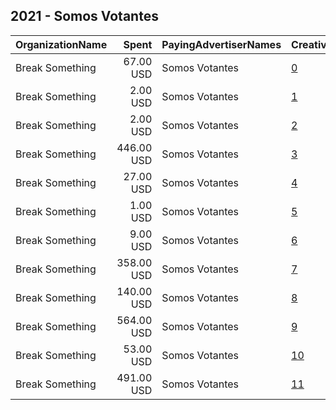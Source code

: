 ## 2021 - Somos Votantes 
|OrganizationName|Spent|PayingAdvertiserNames|CreativeUrls|Impressions|Genders|AgeBrackets|CountryCodes|BillingAddresses|CandidateBallotInformation|
|:---|---:|:---|:---|---:|:---|:---|:---|:---|:---|
|Break Something|67.00 USD|Somos Votantes|[0](https://www.snap.com/political-ads/asset/bafa2220d7540984a83a3f33ac525d814ca114cd846f2f0ad51ced0994a71651?mediaType=mp4)|4,713||18+|united states|"1768 Columbia Road NW #3,Washington,20009,US"|Somos Votantes|
|Break Something|2.00 USD|Somos Votantes|[1](https://www.snap.com/political-ads/asset/11ccde11152d09563b2eea97224635f68690df2cac09d16db757ad9008840123?mediaType=mp4)|542||18+|united states|"1768 Columbia Road NW #3,Washington,20009,US"|Somos Votantes|
|Break Something|2.00 USD|Somos Votantes|[2](https://www.snap.com/political-ads/asset/3aaa9da568b800c33ef2cf4fc188c20469eaf5034e3306170bab7647b8f55d6b?mediaType=mp4)|446||18+|united states|"1768 Columbia Road NW #3,Washington,20009,US"|Somos Votantes|
|Break Something|446.00 USD|Somos Votantes|[3](https://www.snap.com/political-ads/asset/872800d7c5f8eb1aff4efb9f00893bb8d2f68b9343bcee2bc265cb4b8a637d25?mediaType=mp4)|57,331||18+|united states|"1768 Columbia Road NW #3,Washington,20009,US"|Somos Votantes|
|Break Something|27.00 USD|Somos Votantes|[4](https://www.snap.com/political-ads/asset/8322882e683949452017a6631c6a3ddc0b3d1a6fd294a9d6ee8e7d1d83fe4f37?mediaType=mp4)|2,167||18+|united states|"1768 Columbia Road NW #3,Washington,20009,US"|Somos Votantes|
|Break Something|1.00 USD|Somos Votantes|[5](https://www.snap.com/political-ads/asset/872800d7c5f8eb1aff4efb9f00893bb8d2f68b9343bcee2bc265cb4b8a637d25?mediaType=mp4)|299||18+|united states|"1768 Columbia Road NW #3,Washington,20009,US"|Somos Votantes|
|Break Something|9.00 USD|Somos Votantes|[6](https://www.snap.com/political-ads/asset/01a2d4883956fbc6f803f59eb892691eabe1ea9234ee6d6c384aeac24e586327?mediaType=mp4)|1,826||18+|united states|"1768 Columbia Road NW #3,Washington,20009,US"|Somos Votantes|
|Break Something|358.00 USD|Somos Votantes|[7](https://www.snap.com/political-ads/asset/3aaa9da568b800c33ef2cf4fc188c20469eaf5034e3306170bab7647b8f55d6b?mediaType=mp4)|49,687||18+|united states|"1768 Columbia Road NW #3,Washington,20009,US"|Somos Votantes|
|Break Something|140.00 USD|Somos Votantes|[8](https://www.snap.com/political-ads/asset/64f11c31e2562ff7e4de7b693d1e91b3b5b106c2dc089d21e2b4e9676863dea8?mediaType=mp4)|7,261||18+|united states|"1768 Columbia Road NW #3,Washington,20009,US"|Somos Votantes|
|Break Something|564.00 USD|Somos Votantes|[9](https://www.snap.com/political-ads/asset/11ccde11152d09563b2eea97224635f68690df2cac09d16db757ad9008840123?mediaType=mp4)|84,427||18+|united states|"1768 Columbia Road NW #3,Washington,20009,US"|Somos Votantes|
|Break Something|53.00 USD|Somos Votantes|[10](https://www.snap.com/political-ads/asset/2376925a10dd16b768c44325a0ba95ec40c9c3f5e4f4c931265bf312f9fdc16e?mediaType=mp4)|2,976||18+|united states|"1768 Columbia Road NW #3,Washington,20009,US"|Somos Votantes|
|Break Something|491.00 USD|Somos Votantes|[11](https://www.snap.com/political-ads/asset/01a2d4883956fbc6f803f59eb892691eabe1ea9234ee6d6c384aeac24e586327?mediaType=mp4)|53,951||18+|united states|"1768 Columbia Road NW #3,Washington,20009,US"|Somos Votantes|

